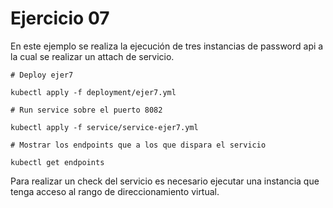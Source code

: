 Ejercicio 07
=================
En este ejemplo se realiza la ejecución de tres instancias de password api a la cual se realizar un attach de servicio.

```
# Deploy ejer7

kubectl apply -f deployment/ejer7.yml

# Run service sobre el puerto 8082

kubectl apply -f service/service-ejer7.yml

# Mostrar los endpoints que a los que dispara el servicio

kubectl get endpoints

```

Para realizar un check del servicio es necesario ejecutar una instancia que tenga acceso al rango de direccionamiento virtual.



